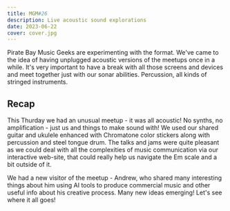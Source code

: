 ```yaml
---
title: MGM#26
description: Live acoustic sound explorations
date: 2023-06-22
cover: cover.jpg
---
```


Pirate Bay Music Geeks are experimenting with the format. We've came to the idea of having unplugged acoustic versions of the meetups once in a while. It's very important to have a break with all those screens and devices and meet together just with our sonar abilities. Percussion, all kinds of stringed instruments.

<youtube-embed video="LMoA3C73C9I"></youtube-embed>

Recap
----

This Thurday we had an unusual meetup - it was all acoustic! No synths, no amplification - just us and things to make sound with! We used our shared guitar and ukulele enhanced with Chromatone color stickers along with percussion and steel tongue drum. The talks and jams were quite pleasant as we could deal with all the complexities of music communication via our interactive web-site, that could really help us navigate the Em scale and a bit outside of it.

We had a new visitor of the meetup - Andrew, who shared many interesting things about him using AI tools to produce commercial music and other useful info about his creative process. Many new ideas emerging! Let's see where it all goes!
